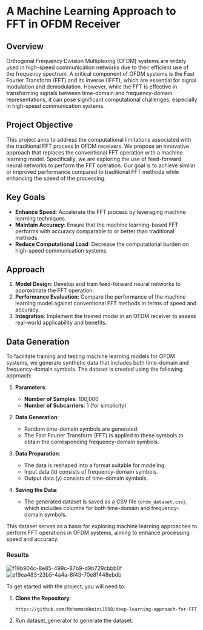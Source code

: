 # A Machine Learning Approach to FFT in OFDM Receiver

## Overview

Orthogonal Frequency Division Multiplexing (OFDM) systems are widely used in high-speed communication networks due to their efficient use of the frequency spectrum. A critical component of OFDM systems is the Fast Fourier Transform (FFT) and its inverse (IFFT), which are essential for signal modulation and demodulation. However, while the FFT is effective in transforming signals between time-domain and frequency-domain representations, it can pose significant computational challenges, especially in high-speed communication systems.

## Project Objective

This project aims to address the computational limitations associated with the traditional FFT process in OFDM receivers. We propose an innovative approach that replaces the conventional FFT operation with a machine learning model. Specifically, we are exploring the use of feed-forward neural networks to perform the FFT operation. Our goal is to achieve similar or improved performance compared to traditional FFT methods while enhancing the speed of the processing.

## Key Goals

- **Enhance Speed**: Accelerate the FFT process by leveraging machine learning techniques.
- **Maintain Accuracy**: Ensure that the machine learning-based FFT performs with accuracy comparable to or better than traditional methods.
- **Reduce Computational Load**: Decrease the computational burden on high-speed communication systems.

## Approach

1. **Model Design**: Develop and train feed-forward neural networks to approximate the FFT operation.
2. **Performance Evaluation**: Compare the performance of the machine learning model against conventional FFT methods in terms of speed and accuracy.
3. **Integration**: Implement the trained model in an OFDM receiver to assess real-world applicability and benefits.

## Data Generation

To facilitate training and testing machine learning models for OFDM systems, we generate synthetic data that includes both time-domain and frequency-domain symbols. The dataset is created using the following approach:

1. **Parameters**:
   - **Number of Samples**: 100,000
   - **Number of Subcarriers**: 1 (for simplicity)

2. **Data Generation**:
   - Random time-domain symbols are generated.
   - The Fast Fourier Transform (FFT) is applied to these symbols to obtain the corresponding frequency-domain symbols.

3. **Data Preparation**:
   - The data is reshaped into a format suitable for modeling.
   - Input data (`X`) consists of frequency-domain symbols.
   - Output data (`y`) consists of time-domain symbols.

4. **Saving the Data**:
   - The generated dataset is saved as a CSV file (`ofdm_dataset.csv`), which includes columns for both time-domain and frequency-domain symbols.

This dataset serves as a basis for exploring machine learning approaches to perform FFT operations in OFDM systems, aiming to enhance processing speed and accuracy.


### Results
![f19b904c-8e85-499c-87b9-d9b729cbbb0f](https://github.com/user-attachments/assets/9a6c0e96-2351-4503-a322-c35e1062af1b)
![ef9ea483-23b5-4a4a-8f43-70e81448ebdb](https://github.com/user-attachments/assets/6f5efe02-2b5a-475a-94e7-2ac75f3706c5)



To get started with the project, you will need to:

1. **Clone the Repository**:
   ```bash
   https://github.com/MohammadAmini1998/deep-learning-approach-for-FFT.git
2. Run dataset_generator to generate the dataset. 

